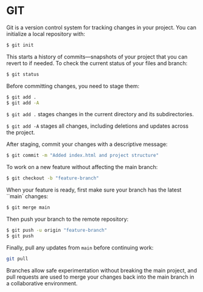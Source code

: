 # GIT

Git is a version control system for tracking changes in your project. You can initialize a local repository with:

```bash
$ git init

```
This starts a history of commits—snapshots of your project that you can revert to if needed. To check the current status of your files and branch:

```bash
$ git status
```
Before committing changes, you need to stage them:

```bash
$ git add .
$ git add -A
```

`$ git add .` stages changes in the current directory and its subdirectories.

`$ git add -A` stages all changes, including deletions and updates across the project.

After staging, commit your changes with a descriptive message:

```bash
$ git commit -m "Added index.html and project structure"

```

To work on a new feature without affecting the main branch:

```bash
$ git checkout -b "feature-branch"

```

When your feature is ready, first make sure your branch has the latest ``main` changes:


```bash
$ git merge main 

```

Then push your branch to the remote repository:

```bash
$ git push -u origin "feature-branch"
$ git push

```
Finally, pull any updates from ``main`` before continuing work:


```bash
git pull

```

Branches allow safe experimentation without breaking the main project, and pull requests are used to merge your changes back into the main branch in a collaborative environment.